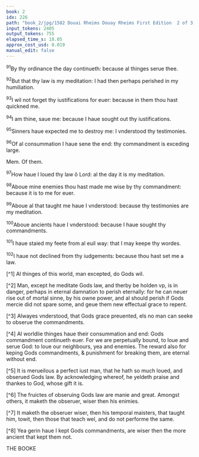 ```yaml
---
book: 2
idx: 226
path: "book_2/jpg/1582 Douai Rheims Douay Rheims First Edition  2 of 3 1610 Old Testament.pdf-226.jpg"
input_tokens: 2405
output_tokens: 755
elapsed_time_s: 18.05
approx_cost_usd: 0.019
manual_edit: false
---
```

<sup>91</sup>By thy ordinance the day continueth: because al thinges serue thee.

<sup>92</sup>But that thy law is my meditation: I had then perhaps perished in my humiliation.

<sup>93</sup>I wil not forget thy iustifications for euer: because in them thou hast quickned me.

<sup>94</sup>I am thine, saue me: because I haue sought out thy iustifications.

<sup>95</sup>Sinners haue expected me to destroy me: I vnderstood thy testimonies.

<sup>96</sup>Of al consummation I haue sene the end: thy commandment is exceding large.

Mem. Of them.

<sup>97</sup>How haue I loued thy law ô Lord: al the day it is my meditation.

<sup>98</sup>Aboue mine enemies thou hast made me wise by thy commandment: because it is to me for euer.

<sup>99</sup>Aboue al that taught me haue I vnderstood: because thy testimonies are my meditation.

<sup>100</sup>Aboue ancients haue I vnderstood: because I haue sought thy commandments.

<sup>101</sup>I haue staied my feete from al euil way: that I may keepe thy wordes.

<sup>102</sup>I haue not declined from thy iudgements: because thou hast set me a law.

[^1] Al thinges of this world, man excepted, do Gods wil.

[^2] Man, except he meditate Gods law, and therby be holden vp, is in danger, perhaps in eternal damnation to perish eternally: for he can neuer rise out of mortal sinne, by his owne power, and al should perish if Gods mercie did not spare some, and geue them new effectual grace to repent.

[^3] Alwayes vnderstood, that Gods grace preuented, els no man can seeke to obserue the commandments.

[^4] Al worldlie thinges haue their consummation and end: Gods commandment continueth euer. For we are perpetually bound, to loue and serue God: to loue our neighbours, yea and enemies. The reward also for keping Gods commandments, & punishment for breaking them, are eternal without end.

[^5] It is merueilous a perfect iust man, that he hath so much loued, and obserued Gods law. By acknowledging whereof, he yeldeth praise and thankes to God, whose gift it is.

[^6] The fruictes of obseruing Gods law are manie and great. Amongst others, it maketh the obseruer, wiser then his enimies.

[^7] It maketh the obseruer wiser, then his temporal maisters, that taught him, towit, then those that teach wel, and do not performe the same.

[^8] Yea gerin haue I kept Gods commandments, are wiser then the more ancient that kept them not.

<aside>THE BOOKE</aside>